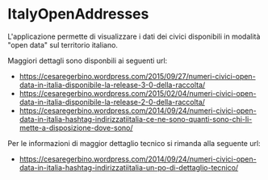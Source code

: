 # ItalyOpenAddresses

L'applicazione permette di visualizzare i dati dei civici disponibili in modalità "open data" sul territorio italiano.

Maggiori dettagli sono disponbili ai seguenti url:

* https://cesaregerbino.wordpress.com/2015/09/27/numeri-civici-open-data-in-italia-disponibile-la-release-3-0-della-raccolta/
* https://cesaregerbino.wordpress.com/2015/02/04/numeri-civici-open-data-in-italia-disponibile-la-release-2-0-della-raccolta/
* https://cesaregerbino.wordpress.com/2014/09/24/numeri-civici-open-data-in-italia-hashtag-indirizzatiitalia-ce-ne-sono-quanti-sono-chi-li-mette-a-disposizione-dove-sono/

Per le informazioni di maggior dettaglio tecnico si rimanda alla seguente url:

* https://cesaregerbino.wordpress.com/2014/09/24/numeri-civici-open-data-in-italia-hashtag-indirizzatiitalia-un-po-di-dettaglio-tecnico/
